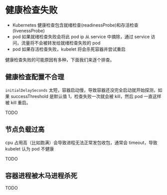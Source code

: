 # 健康检查失败

- Kubernetes 健康检查包含就绪检查(readinessProbe)和存活检查(livenessProbe)
- pod 如果就绪检查失败会将此 pod ip 从 service 中摘除，通过 service 访问，流量将不会被转发给就绪检查失败的 pod
- pod 如果存活检查失败，kubelet 将会杀死容器并尝试重启

健康检查失败的可能原因有多种，下面我们来逐个排查。

## 健康检查配置不合理

`initialDelaySeconds` 太短，容器启动慢，导致容器还没完全启动就开始探测，如果 successThreshold 是默认值 1，检查失败一次就会被 kill，然后 pod 一直这样被 kill 重启。

TODO

## 节点负载过高

cpu 占用高（比如跑满）会导致进程无法正常发包收包，通常会 timeout，导致 kubelet 认为 pod 不健康

TODO

## 容器进程被木马进程杀死

TODO